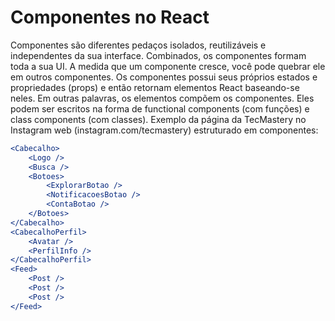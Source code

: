 # Componentes no React

Componentes são diferentes pedaços isolados, reutilizáveis e independentes da sua interface. Combinados, os componentes formam toda a sua UI. A medida que um componente cresce, você pode quebrar ele em outros componentes. 
Os componentes possui seus próprios estados e propriedades (props) e então retornam elementos React baseando-se neles. Em outras palavras, os elementos compõem os componentes.
Eles podem ser escritos na forma de functional components (com funções) e class components (com classes).
Exemplo da página da TecMastery no Instagram web (instagram.com/tecmastery) estruturado em componentes:

```jsx
<Cabecalho>
    <Logo />
    <Busca />
    <Botoes>
        <ExplorarBotao />
        <NotificacoesBotao />
        <ContaBotao />
    </Botoes>
</Cabecalho>
<CabecalhoPerfil>
    <Avatar />
    <PerfilInfo />
</CabecalhoPerfil>
<Feed>
    <Post />
    <Post />
    <Post />
</Feed>
```
